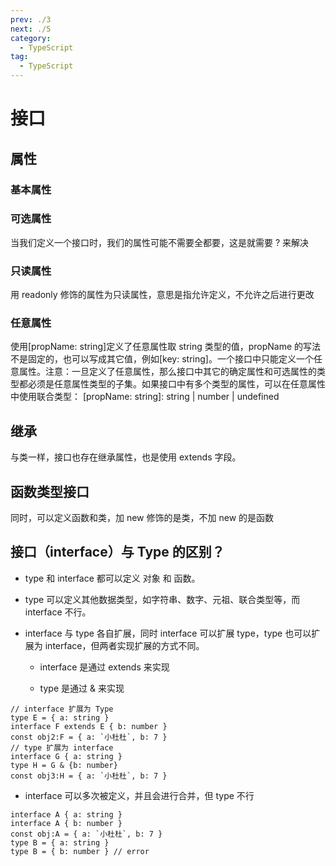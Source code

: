 ```yaml
---
prev: ./3
next: ./5
category:
  - TypeScript
tag:
  - TypeScript
---
```


# 接口

## 属性

### 基本属性

### 可选属性

当我们定义一个接口时，我们的属性可能不需要全都要，这是就需要 ? 来解决

### 只读属性

用 readonly 修饰的属性为只读属性，意思是指允许定义，不允许之后进行更改

### 任意属性

使用[propName: string]定义了任意属性取 string 类型的值，propName 的写法不是固定的，也可以写成其它值，例如[key: string]。一个接口中只能定义一个任意属性。注意：一旦定义了任意属性，那么接口中其它的确定属性和可选属性的类型都必须是任意属性类型的子集。如果接口中有多个类型的属性，可以在任意属性中使用联合类型： [propName: string]: string | number | undefined


## 继承

与类一样，接口也存在继承属性，也是使用 extends 字段。

## 函数类型接口

同时，可以定义函数和类，加 new 修饰的是类，不加 new 的是函数

## 接口（interface）与 Type 的区别？

- type 和 interface 都可以定义 对象 和 函数。

- type 可以定义其他数据类型，如字符串、数字、元祖、联合类型等，而 interface 不行。

- interface 与 type 各自扩展，同时 interface 可以扩展 type，type 也可以扩展为 interface，但两者实现扩展的方式不同。

  - interface 是通过 extends 来实现
  
  - type 是通过 & 来实现

```ts:no-line-numbers
// interface 扩展为 Type
type E = { a: string }
interface F extends E { b: number }
const obj2:F = { a: `小杜杜`, b: 7 }
// type 扩展为 interface
interface G { a: string }
type H = G & {b: number}
const obj3:H = { a: `小杜杜`, b: 7 }
```

- interface 可以多次被定义，并且会进行合并，但 type 不行

```ts:no-line-numbers
interface A { a: string }
interface A { b: number }
const obj:A = { a: `小杜杜`, b: 7 }
type B = { a: string }
type B = { b: number } // error
```
